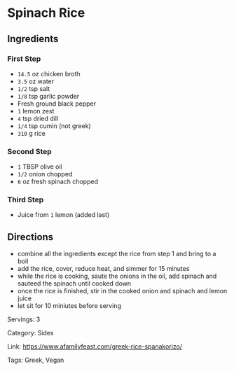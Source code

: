 # Spinach Rice

## Ingredients

### First Step
- `14.5` oz chicken broth
- `3.5` oz water
- `1/2` tsp salt
- `1/8` tsp garlic powder
- Fresh ground black pepper
- `1` lemon zest
- `4` tsp dried dill
- `1/4` tsp cumin (not greek)
- `310` g rice

### Second Step
- `1` TBSP olive oil
- `1/2` onion chopped
- `6` oz fresh spinach chopped

### Third Step
- Juice from `1` lemon (added last)

## Directions


- combine all the ingredients except the rice from step 1 and bring to a boil
- add the rice, cover, reduce heat, and simmer for 15 minutes
- while the rice is cooking, saute the onions in the oil, add spinach and sauteed the spinach until cooked down
- once the rice is finished, stir in the cooked onion and spinach and lemon juice
- let sit for 10 miniutes before serving

Servings: 3

Category: Sides

Link: https://www.afamilyfeast.com/greek-rice-spanakorizo/

Tags: Greek, Vegan

